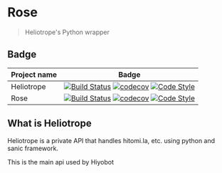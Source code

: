 # Rose

> Heliotrope's Python wrapper

## Badge

| Project name | Badge                                                                                                                                                                                                                                                                                                                                                                                                               |
| ------------ | ------------------------------------------------------------------------------------------------------------------------------------------------------------------------------------------------------------------------------------------------------------------------------------------------------------------------------------------------------------------------------------------------------------------- |
| Heliotrope   | [![Build Status](https://travis-ci.com/SaidBySolo/Heliotrope.svg?token=tgm7xirkFfBB6hx7iLsr&branch=master)](https://travis-ci.com/SaidBySolo/Heliotrope) [![codecov](https://codecov.io/gh/SaidBySolo/Heliotrope/branch/master/graph/badge.svg?token=VTL1Z4abB7)](https://codecov.io/gh/SaidBySolo/Heliotrope) [![Code Style](https://img.shields.io/badge/code%20style-black-black)](https://github.com/psf/black) |
| Rose         | [![Build Status](https://travis-ci.com/SaidBySolo/Rose.svg?branch=master)](https://travis-ci.com/SaidBySolo/Rose) [![codecov](https://codecov.io/gh/SaidBySolo/Rose/branch/master/graph/badge.svg)](https://codecov.io/gh/SaidBySolo/Rose) [![Code Style](https://img.shields.io/badge/code%20style-black-black)](https://github.com/psf/black)                                                                     |

## What is Heliotrope

Heliotrope is a private API that handles hitomi.la, etc. using python and sanic framework.

This is the main api used by Hiyobot

